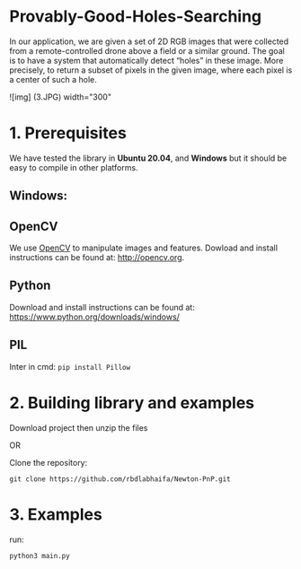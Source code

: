 # Provably-Good-Holes-Searching

In our application, we are given a set of 2D RGB images that were collected from a remote-controlled drone
above a field or a similar ground. The goal is to have a system that automatically detect “holes” in these
image. More precisely, to return a subset of pixels in the given image, where each pixel is a center of such
a hole. 

![img] (3.JPG) width="300"

# 1. Prerequisites
We have tested the library in **Ubuntu 20.04**, and **Windows** but it should be easy to compile in other platforms.

## Windows:
## OpenCV
We use [OpenCV](http://opencv.org) to manipulate images and features. Dowload and install instructions can be found at: http://opencv.org.

## Python
Download and install instructions can be found at: https://www.python.org/downloads/windows/

## PIL
Inter in cmd: ```pip install Pillow```

# 2. Building library and examples

Download project then unzip the files 

OR 

Clone the repository:
```
git clone https://github.com/rbdlabhaifa/Newton-PnP.git
```

# 3. Examples
run:
```
python3 main.py
```
